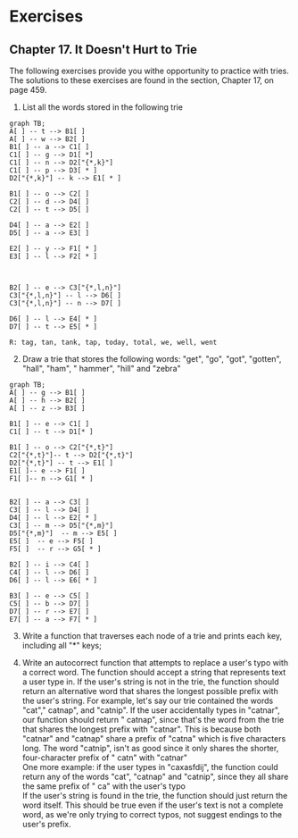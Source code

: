 # Exercises

## Chapter 17. It Doesn't Hurt to Trie

The following exercises provide you withe opportunity to practice with tries. The
solutions to these exercises are found in the section, Chapter 17, on page 459.

1. List all the words stored in the following trie

```mermaid
graph TB;
A[ ] -- t --> B1[ ]
A[ ] -- w --> B2[ ]
B1[ ] -- a --> C1[ ]
C1[ ] -- g --> D1[ *]
C1[ ] -- n --> D2["{*,k}"]
C1[ ] -- p --> D3[ * ]
D2["{*,k}"] -- k --> E1[ * ]

B1[ ] -- o --> C2[ ]
C2[ ] -- d --> D4[ ]
C2[ ] -- t --> D5[ ]

D4[ ] -- a --> E2[ ]
D5[ ] -- a --> E3[ ]

E2[ ] -- y --> F1[ * ]
E3[ ] -- l --> F2[ * ]



B2[ ] -- e --> C3["{*,l,n}"]
C3["{*,l,n}"] -- l --> D6[ ]
C3["{*,l,n}"] -- n --> D7[ ]

D6[ ] -- l --> E4[ * ]
D7[ ] -- t --> E5[ * ]
```

``R: tag, tan, tank, tap, today, total, we, well, went``

2. Draw a trie that stores the following words: "get", "go", "got", "gotten", "hall", "ham", "
   hammer", "hill" and "zebra"

```mermaid
graph TB;
A[ ] -- g --> B1[ ]
A[ ] -- h --> B2[ ]
A[ ] -- z --> B3[ ]

B1[ ] -- e --> C1[ ]
C1[ ] -- t --> D1[* ]

B1[ ] -- o --> C2["{*,t}"]
C2["{*,t}"]-- t --> D2["{*,t}"]
D2["{*,t}"] -- t --> E1[ ]
E1[ ]-- e --> F1[ ]
F1[ ]-- n --> G1[ * ]


B2[ ] -- a --> C3[ ]
C3[ ] -- l --> D4[ ]
D4[ ] -- l --> E2[ * ]
C3[ ] -- m --> D5["{*,m}"]
D5["{*,m}"]  -- m --> E5[ ]
E5[ ]  -- e --> F5[ ]
F5[ ]  -- r --> G5[ * ]

B2[ ] -- i --> C4[ ]
C4[ ] -- l --> D6[ ]
D6[ ] -- l --> E6[ * ]

B3[ ] -- e --> C5[ ]
C5[ ] -- b --> D7[ ]
D7[ ] -- r --> E7[ ]
E7[ ] -- a --> F7[ * ]
```
3. Write a function that traverses each node of a trie and prints each key, including all "*" keys;

4. Write an autocorrect function that attempts to replace a user's typo with a correct word. The
   function should accept a string that represents text a user type in. If the user's string is not
   in the trie, the function should return an alternative word that shares the longest possible
   prefix with the user's string. For example, let's say our trie contained the words "cat","
   catnap", and "catnip". If the user accidentally types in "catnar", our function should return "
   catnap", since that's the word from the trie that shares the longest prefix with "catnar". This
   is because both "catnar" and "catnap" share a prefix of "catna" which is five characters long.
   The word "catnip", isn't as good since it only shares the shorter, four-character prefix of "
   catn" with "catnar"<br/> One more example: if the user types in "caxasfdij", the function could
   return any of the words "cat", "catnap" and "catnip", since they all share the same prefix of "
   ca" with the user's typo<br/> If the user's string is found in the trie, the function should
   just return the word itself. This should be true even if the user's text is not a complete word,
   as we're only trying to correct typos, not suggest endings to the user's prefix.